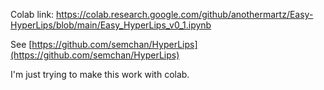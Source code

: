 Colab link:
https://colab.research.google.com/github/anothermartz/Easy-HyperLips/blob/main/Easy_HyperLips_v0_1.ipynb

See [https://github.com/semchan/HyperLips](https://github.com/semchan/HyperLips)

I'm just trying to make this work with colab.
